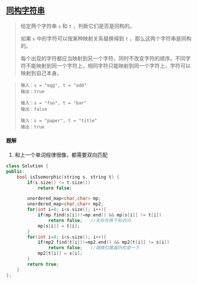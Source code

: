 ## [同构字符串](https://leetcode.cn/problems/isomorphic-strings/)

> 给定两个字符串 `s` 和 `t` ，判断它们是否是同构的。
>
> 如果 `s` 中的字符可以按某种映射关系替换得到 `t` ，那么这两个字符串是同构的。
>
> 每个出现的字符都应当映射到另一个字符，同时不改变字符的顺序。不同字符不能映射到同一个字符上，相同字符只能映射到同一个字符上，字符可以映射到自己本身。

> ```
> 输入：s = "egg", t = "add"
> 输出：true
> ```
>
> ```
> 输入：s = "foo", t = "bar"
> 输出：false
> ```
>
> ```
> 输入：s = "paper", t = "title"
> 输出：true
> ```

#### 题解

1. 和上一个单词规律很像，都需要双向匹配

```c++
class Solution {
public:
    bool isIsomorphic(string s, string t) {
        if(s.size() != t.size())
            return false;

        unordered_map<char,char> mp;
        unordered_map<char,char> mp2;
        for(int i=0; i<s.size(); i++){
            if(mp.find(s[i])!=mp.end() && mp[s[i]] != t[i])
                return false;   //先存在再下标访问
            mp[s[i]] = t[i];
        }
        for(int i=0; i<s.size(); i++){
            if(mp2.find(t[i])!=mp2.end() && mp2[t[i]] != s[i])
                return false;   //调换位置遍历检查一下
            mp2[t[i]] = s[i];
        }
        return true;
    }
};
```

